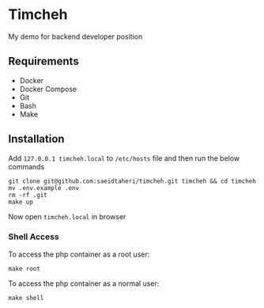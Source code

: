 # Timcheh
My demo for backend developer position

## Requirements
- Docker
- Docker Compose
- Git
- Bash
- Make

## Installation
Add ```127.0.0.1 timcheh.local``` to ```/etc/hosts``` file and then run the below commands
```
git clone git@github.com:saeidtaheri/timcheh.git timcheh && cd timcheh
mv .env.example .env
rm -rf .git
make up
```
Now open ```timcheh.local``` in browser

### Shell Access
To access the php container as a root user:
```
make root
```

To access the php container as a normal user:
```
make shell
```

